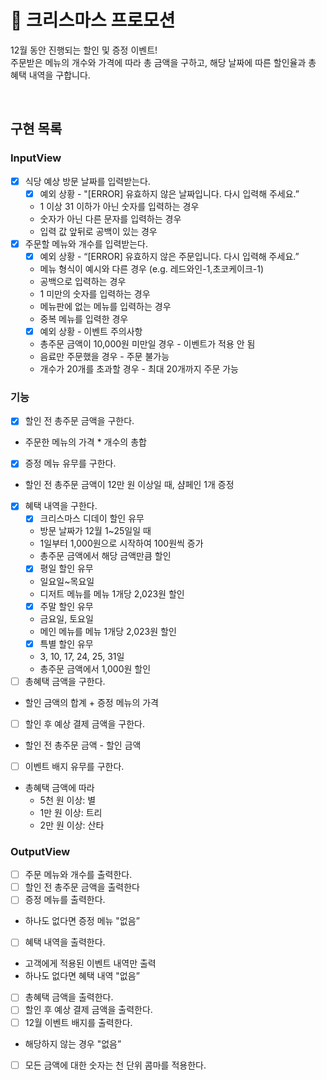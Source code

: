 # :christmas_tree: 크리스마스 프로모션

12월 동안 진행되는 할인 및 증정 이벤트!<br/> 주문받은 메뉴의 개수와 가격에 따라 총 금액을 구하고, 해당 날짜에 따른 할인율과 총 혜택 내역을 구합니다.

<br/>

## 구현 목록

### InputView

- [x] 식당 예상 방문 날짜를 입력받는다.
  - [x] 예외 상황 - "[ERROR] 유효하지 않은 날짜입니다. 다시 입력해 주세요.”
  - 1 이상 31 이하가 아닌 숫자를 입력하는 경우
  - 숫자가 아닌 다른 문자를 입력하는 경우
  - 입력 값 앞뒤로 공백이 있는 경우
- [x] 주문할 메뉴와 개수를 입력받는다.
  - [x] 예외 상황 - “[ERROR] 유효하지 않은 주문입니다. 다시 입력해 주세요.”
  - 메뉴 형식이 예시와 다른 경우 (e.g. 레드와인-1,초코케이크-1)
  - 공백으로 입력하는 경우
  - 1 미만의 숫자를 입력하는 경우
  - 메뉴판에 없는 메뉴를 입력하는 경우
  - 중복 메뉴를 입력한 경우
  - [x] 예외 상황 - 이벤트 주의사항
  - 총주문 금액이 10,000원 미만일 경우 - 이벤트가 적용 안 됨
  - 음료만 주문했을 경우 - 주문 불가능
  - 개수가 20개를 초과할 경우 - 최대 20개까지 주문 가능

### 기능

- [x] 할인 전 총주문 금액을 구한다.
- 주문한 메뉴의 가격 \* 개수의 총합
- [x] 증정 메뉴 유무를 구한다.
- 할인 전 총주문 금액이 12만 원 이상일 때, 샴페인 1개 증정
- [x] 혜택 내역을 구한다.
  - [x] 크리스마스 디데이 할인 유무
  - 방문 날짜가 12월 1~25일일 때
  - 1일부터 1,000원으로 시작하여 100원씩 증가
  - 총주문 금액에서 해당 금액만큼 할인
  - [x] 평일 할인 유무
  - 일요일~목요일
  - 디저트 메뉴를 메뉴 1개당 2,023원 할인
  - [x] 주말 할인 유무
  - 금요일, 토요일
  - 메인 메뉴를 메뉴 1개당 2,023원 할인
  - [x] 특별 할인 유무
  - 3, 10, 17, 24, 25, 31일
  - 총주문 금액에서 1,000원 할인
- [ ] 총혜택 금액을 구한다.
- 할인 금액의 합계 + 증정 메뉴의 가격
- [ ] 할인 후 예상 결제 금액을 구한다.
- 할인 전 총주문 금액 - 할인 금액
- [ ] 이벤트 배지 유무를 구한다.
- 총혜택 금액에 따라
  - 5천 원 이상: 별
  - 1만 원 이상: 트리
  - 2만 원 이상: 산타

### OutputView

- [ ] 주문 메뉴와 개수를 출력한다.
- [ ] 할인 전 총주문 금액을 출력한다
- [ ] 증정 메뉴를 출력한다.
- 하나도 없다면 증정 메뉴 "없음”
- [ ] 혜택 내역을 출력한다.
- 고객에게 적용된 이벤트 내역만 출력
- 하나도 없다면 혜택 내역 "없음”
- [ ] 총혜택 금액을 출력한다.
- [ ] 할인 후 예상 결제 금액을 출력한다.
- [ ] 12월 이벤트 배지를 출력한다.
- 해당하지 않는 경우 "없음”
- [ ] 모든 금액에 대한 숫자는 천 단위 콤마를 적용한다.
